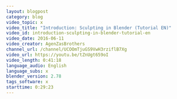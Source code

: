 ```yaml
---
layout: blogpost
category: blog
video_topic: x
video_title: "Introduction: Sculpting in Blender (Tutorial EN)"
video_id: introduction-sculpting-in-blender-tutorial-en
video_date: 2016-06-11
video_creator: AgenZasBrothers
channel_url: /channel/UCOOmTjuGS9VwH3rziflB7Xg
video_url: https://youtu.be/tZnUgt659oI
video_length: 0:41:18
language_audio: English
language_subs: x
blender_version: 2.78
tags_software: x
starttime: 0:29:23
---
```

